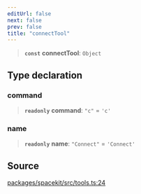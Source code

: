 ```yaml
---
editUrl: false
next: false
prev: false
title: "connectTool"
---
```


> **`const`** **connectTool**: `Object`

## Type declaration

### command

> **`readonly`** **command**: `"c"` = `'c'`

### name

> **`readonly`** **name**: `"Connect"` = `'Connect'`

## Source

[packages/spacekit/src/tools.ts:24](https://github.com/nodenogg-in/alpha-p2p/blob/bd4a66e/packages/spacekit/src/tools.ts#L24)
